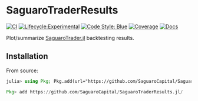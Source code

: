 # SaguaroTraderResults

[![CI](https://github.com/SaguaroCapital/SaguaroTraderResults.jl/actions/workflows/CI.yml/badge.svg)](https://github.com/SaguaroCapital/SaguaroTraderResults.jl/actions/workflows/CI.yml)
[![Lifecycle:Experimental](https://img.shields.io/badge/Lifecycle-Experimental-339999)](https://github.com/bcgov/repomountie/blob/master/doc/lifecycle-badges.md)
 [![Code Style: Blue](https://img.shields.io/badge/code%20style-blue-4495d1.svg)](https://github.com/invenia/BlueStyle)
 [![Coverage](http://codecov.io/github/SaguaroCapital/SaguaroTraderResults.jl/coverage.svg?branch=main)](https://codecov.io/gh/SaguaroCapital/SaguaroTraderResults.jl)
 [![Docs](https://img.shields.io/badge/docs-dev-blue.svg)](https://saguarocapital.github.io/SaguaroTrader.jl)

Plot/summarize [SaguaroTrader.jl](https://github.com/SaguaroCapital/SaguaroTrader.jl) backtesting results. 

 ## Installation

From source:
```julia
julia> using Pkg; Pkg.add(url="https://github.com/SaguaroCapital/SaguaroTraderResults.jl/")
```

```julia
Pkg> add https://github.com/SaguaroCapital/SaguaroTraderResults.jl/
```


